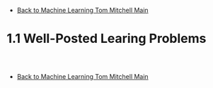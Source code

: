 * [Back to Machine Learning Tom Mitchell Main](../../main.md)

# 1.1 Well-Posted Learing Problems

##














<br>

* [Back to Machine Learning Tom Mitchell Main](../../main.md)